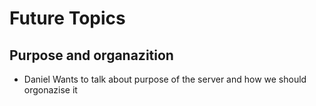 # Future Topics

## Purpose and organazition
- Daniel Wants to talk about purpose of the server and how we should orgonazise it
